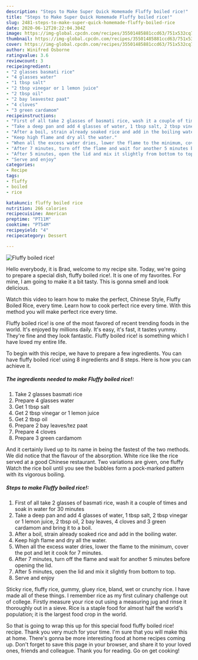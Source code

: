 ```yaml
---
description: "Steps to Make Super Quick Homemade Fluffy boiled rice!"
title: "Steps to Make Super Quick Homemade Fluffy boiled rice!"
slug: 2481-steps-to-make-super-quick-homemade-fluffy-boiled-rice
date: 2020-06-12T20:22:04.304Z
image: https://img-global.cpcdn.com/recipes/35501485881ccd63/751x532cq70/fluffy-boiled-rice-recipe-main-photo.jpg
thumbnail: https://img-global.cpcdn.com/recipes/35501485881ccd63/751x532cq70/fluffy-boiled-rice-recipe-main-photo.jpg
cover: https://img-global.cpcdn.com/recipes/35501485881ccd63/751x532cq70/fluffy-boiled-rice-recipe-main-photo.jpg
author: Winifred Osborne
ratingvalue: 3.6
reviewcount: 3
recipeingredient:
- "2 glasses basmati rice"
- "4 glasses water"
- "1 tbsp salt"
- "2 tbsp vinegar or 1 lemon juice"
- "2 tbsp oil"
- "2 bay leavestez paat"
- "4 cloves"
- "3 green cardamom"
recipeinstructions:
- "First of all take 2 glasses of basmati rice, wash it a couple of times and soak in water for 30 minutes"
- "Take a deep pan and add 4 glasses of water, 1 tbsp salt, 2 tbsp vinegar or 1 lemon juice, 2 tbsp oil, 2 bay leaves, 4 cloves and 3 green cardamom and bring it to a boil."
- "After a boil, strain already soaked rice and add in the boiling water."
- "Keep high flame and dry all the water."
- "When all the excess water dries, lower the flame to the minimum, cover the pot and let it cook for 7 minutes."
- "After 7 minutes, turn off the flame and wait for another 5 minutes before opening the lid."
- "After 5 minutes, open the lid and mix it slightly from bottom to top."
- "Serve and enjoy"
categories:
- Recipe
tags:
- fluffy
- boiled
- rice

katakunci: fluffy boiled rice 
nutrition: 266 calories
recipecuisine: American
preptime: "PT11M"
cooktime: "PT54M"
recipeyield: "4"
recipecategory: Dessert

---
```



![Fluffy boiled rice!](https://img-global.cpcdn.com/recipes/35501485881ccd63/751x532cq70/fluffy-boiled-rice-recipe-main-photo.jpg)

Hello everybody, it is Brad, welcome to my recipe site. Today, we're going to prepare a special dish, fluffy boiled rice!. It is one of my favorites. For mine, I am going to make it a bit tasty. This is gonna smell and look delicious.

Watch this video to learn how to make the perfect, Chinese Style, Fluffy Boiled Rice, every time. Learn how to cook perfect rice every time. With this method you will make perfect rice every time.

Fluffy boiled rice! is one of the most favored of recent trending foods in the world. It's enjoyed by millions daily. It's easy, it's fast, it tastes yummy. They're fine and they look fantastic. Fluffy boiled rice! is something which I have loved my entire life.


To begin with this recipe, we have to prepare a few ingredients. You can have fluffy boiled rice! using 8 ingredients and 8 steps. Here is how you can achieve it.

<!--inarticleads1-->

##### The ingredients needed to make Fluffy boiled rice!:

1. Take 2 glasses basmati rice
1. Prepare 4 glasses water
1. Get 1 tbsp salt
1. Get 2 tbsp vinegar or 1 lemon juice
1. Get 2 tbsp oil
1. Prepare 2 bay leaves/tez paat
1. Prepare 4 cloves
1. Prepare 3 green cardamom


And it certainly lived up to its name in being the fastest of the two methods. We did notice that the flavour of the absorption. White rice like the rice served at a good Chinese restaurant. Two variations are given, one fluffy Watch the rice boil until you see the bubbles form a pock-marked pattern with its vigorous boiling. 

<!--inarticleads2-->

##### Steps to make Fluffy boiled rice!:

1. First of all take 2 glasses of basmati rice, wash it a couple of times and soak in water for 30 minutes
1. Take a deep pan and add 4 glasses of water, 1 tbsp salt, 2 tbsp vinegar or 1 lemon juice, 2 tbsp oil, 2 bay leaves, 4 cloves and 3 green cardamom and bring it to a boil.
1. After a boil, strain already soaked rice and add in the boiling water.
1. Keep high flame and dry all the water.
1. When all the excess water dries, lower the flame to the minimum, cover the pot and let it cook for 7 minutes.
1. After 7 minutes, turn off the flame and wait for another 5 minutes before opening the lid.
1. After 5 minutes, open the lid and mix it slightly from bottom to top.
1. Serve and enjoy


Sticky rice, fluffy rice, gummy, gluey rice, bland, wet or crunchy rice. I have made all of these things. I remember rice as my first culinary challenge out of college. Firstly measure your rice out using a measuring jug and rinse it thoroughly out in a sieve. Rice is a staple food for almost half the world&#39;s population; it is the largest food crop in the world. 

So that is going to wrap this up for this special food fluffy boiled rice! recipe. Thank you very much for your time. I'm sure that you will make this at home. There's gonna be more interesting food at home recipes coming up. Don't forget to save this page in your browser, and share it to your loved ones, friends and colleague. Thank you for reading. Go on get cooking!
